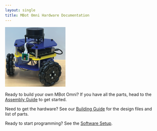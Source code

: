 ```yaml
---
layout: single
title: MBot Omni Hardware Documentation
---
```


<a class="image-link">
  <img src="/assets/images/mbotomniHeadShot.png" alt="" style="max-width:200px;" class="align-center"/>
</a>

Ready to build your own MBot Omni? If you have all the parts, head to the [Assembly Guide](/docs/hardware/omni/assembly) to get started.

Need to get the hardware? See our [Building Guide](/docs/hardware/omni/building) for the design files and list of parts.

Ready to start programming? See the [Software Setup](/docs/setup/).

